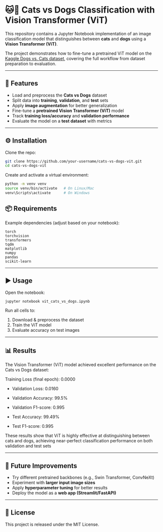 # 🐱🐶 Cats vs Dogs Classification with Vision Transformer (ViT)

This repository contains a Jupyter Notebook implementation of an image classification model that distinguishes between **cats** and **dogs** using a **Vision Transformer (ViT)**.

The project demonstrates how to fine-tune a pretrained ViT model on the [Kaggle Dogs vs. Cats dataset](https://www.kaggle.com/c/dogs-vs-cats), covering the full workflow from dataset preparation to evaluation.

---

## 🚀 Features

* Load and preprocess the **Cats vs Dogs** dataset
* Split data into **training**, **validation**, and **test** sets
* Apply **image augmentation** for better generalization
* Fine-tune a **pretrained Vision Transformer (ViT)** model
* Track **training loss/accuracy** and **validation performance**
* Evaluate the model on a **test dataset** with metrics

---

## ⚙️ Installation

Clone the repo:

```bash
git clone https://github.com/your-username/cats-vs-dogs-vit.git
cd cats-vs-dogs-vit
```

Create and activate a virtual environment:

```bash
python -m venv venv
source venv/bin/activate   # On Linux/Mac
venv\Scripts\activate      # On Windows
```


## 📦 Requirements

Example dependencies (adjust based on your notebook):

```
torch
torchvision
transformers
tqdm
matplotlib
numpy
pandas
scikit-learn
```

---

## ▶️ Usage

Open the notebook:

```bash
jupyter notebook vit_cats_vs_dogs.ipynb
```

Run all cells to:

1. Download & preprocess the dataset
2. Train the ViT model
3. Evaluate accuracy on test images

---

## 📊 Results

The Vision Transformer (ViT) model achieved excellent performance on the Cats vs Dogs dataset:

Training Loss (final epoch): 0.0000

* Validation Loss: 0.0160

* Validation Accuracy: 99.5%

* Validation F1-score: 0.995

* Test Accuracy: 99.49%

* Test F1-score: 0.995

These results show that ViT is highly effective at distinguishing between cats and dogs, achieving near-perfect classification performance on both validation and test sets

---


## 🔮 Future Improvements

* Try different pretrained backbones (e.g., Swin Transformer, ConvNeXt)
* Experiment with **larger input image sizes**
* Apply **hyperparameter tuning** for better results
* Deploy the model as a **web app (Streamlit/FastAPI)**

---

## 📝 License

This project is released under the MIT License.
